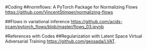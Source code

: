 #Coding
##normflows: A PyTorch Package for Normalizing Flows
https://github.com/VincentStimper/normalizing-flows

##Flows in variational inference
https://github.com/acids-ircam/pytorch_flows/blob/master/flows_03.ipynb

#References with Codes
##Regularization with Latent Space Virtual Adversarial Training
https://github.com/geosada/LVAT.
